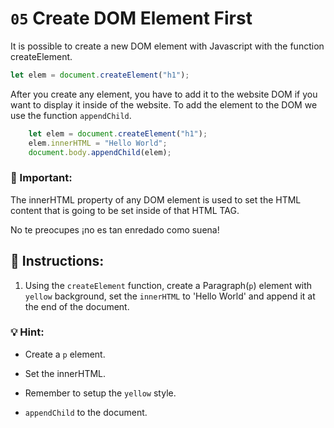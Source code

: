 # `05` Create DOM Element First

It is possible to create a new DOM element with Javascript with the function createElement.

```js
let elem = document.createElement("h1");
```

After you create any element, you have to add it to the website DOM if you want to display it inside of the website. To add the element to the DOM we use the function `appendChild`.

```js
    let elem = document.createElement("h1");
    elem.innerHTML = "Hello World";
    document.body.appendChild(elem);
```

### :mag_right: Important:

 The innerHTML property of any DOM element is used to set the HTML content that is going to be set inside of that HTML TAG.

No te preocupes ¡no es tan enredado como suena!


## 📝 Instructions:

1. Using the `createElement` function, create a Paragraph(`p`) element with `yellow` background, set the `innerHTML` to 'Hello World' and append it at the end of the document.

### 💡 Hint:

- Create a `p` element.

- Set the innerHTML.

- Remember to setup the `yellow` style.

- `appendChild` to the document.